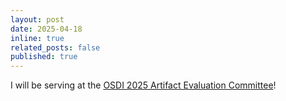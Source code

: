 ```yaml
---
layout: post
date: 2025-04-18
inline: true
related_posts: false
published: true
---
```


I will be serving at the [OSDI 2025 Artifact Evaluation Committee](https://www.usenix.org/conference/osdi25)!
